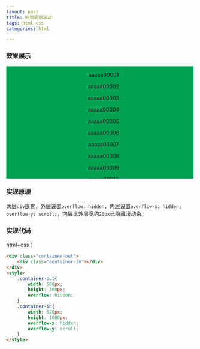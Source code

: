 ```yaml
---
layout: post
title: 网页局部滚动
tags: html css
categories: html

---
```



### 效果展示
<div class="scroll-container-out">
    <div class="scroll-container-in">
        <p class="scroll-content">aaaaa00001</p>
        <p class="scroll-content">aaaaa00002</p>
        <p class="scroll-content">aaaaa00003</p>
        <p class="scroll-content">aaaaa00004</p>
        <p class="scroll-content">aaaaa00005</p>
        <p class="scroll-content">aaaaa00006</p>
        <p class="scroll-content">aaaaa00007</p>
        <p class="scroll-content">aaaaa00008</p>
        <p class="scroll-content">aaaaa00009</p>
        <p class="scroll-content">aaaaa00010</p>
        <p class="scroll-content">aaaaa00011</p>
        <p class="scroll-content">aaaaa00012</p>
        <p class="scroll-content">aaaaa00013</p>
        <p class="scroll-content">aaaaa00014</p>
        <p class="scroll-content">aaaaa00015</p>
        <p class="scroll-content">aaaaa00016</p>
        <p class="scroll-content">aaaaa00017</p>
        <p class="scroll-content">aaaaa00018</p>
        <p class="scroll-content">aaaaa00019</p>
        <p class="scroll-content">aaaaa00020</p>
    </div>
</div>
<style>
    .scroll-container-out{
        width: 500px;
        height: 300px;
        overflow: hidden;
    }
    .scroll-container-in{
        width: 520px;
        height: 1000px;
        overflow-x: hidden;
        overflow-y: scroll;
        background-color: #01a252;
    }
    .scroll-content{
        text-align: center;
    }
</style>


### 实现原理

两层`div`嵌套，外层设置`overflow: hidden`，内层设置`overflow-x: hidden; overflow-y: scroll;`，内层比外层宽约`20px`已隐藏滚动条。


### 实现代码

html+css：
```html
<div class="container-out">
    <div class="container-in"></div>
</div>
<style>
    .container-out{
        width: 500px;
        height: 300px;
        overflow: hidden;
    }
    .container-in{
        width: 520px;
        height: 1000px;
        overflow-x: hidden;
        overflow-y: scroll;
    }
</style>
```